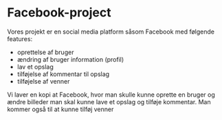# Facebook-project

Vores projekt er en social media platform såsom Facebook med følgende features:
- oprettelse af bruger
- ændring af bruger information (profil)
- lav et opslag
- tilføjelse af kommentar til opslag
- tilføjelse af venner

Vi laver en kopi at Facebook, hvor man skulle kunne oprette en bruger og ændre billeder
man skal kunne lave et opslag og tilføje kommentar.
Man kommer også til at kunne tilføj venner
